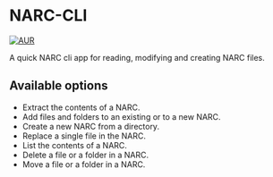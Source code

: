 # NARC-CLI

[![AUR](https://img.shields.io/badge/narc--cli-AUR-blue)](https://aur.archlinux.org/packages/narc-cli)

A quick NARC cli app for reading, modifying and creating NARC files.

## Available options

- Extract the contents of a NARC.
- Add files and folders to an existing or to a new NARC.
- Create a new NARC from a directory.
- Replace a single file in the NARC.
- List the contents of a NARC.
- Delete a file or a folder in a NARC.
- Move a file or a folder in a NARC.
